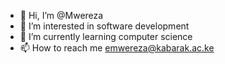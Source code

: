 - 👋 Hi, I’m @Mwereza
- 👀 I’m interested in software development
- 🌱 I’m currently learning computer science
- 📫 How to reach me emwereza@kabarak.ac.ke

<!---
Mwereza/Mwereza is a ✨ special ✨ repository because its `README.md` (this file) appears on your GitHub profile.
You can click the Preview link to take a look at your changes.
--->
